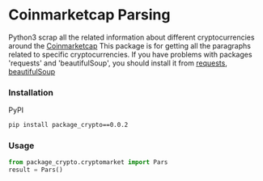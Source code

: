# Coinmarketcap Parsing

Python3 scrap all the related information about different cryptocurrencies around the [Coinmarketcap](https://coinmarketcap.com/) 
This package is for getting all the paragraphs related to specific cryptocurrencies.
If you have problems with packages 'requests' and 'beautifulSoup', you should install it from [requests](https://pypi.org/project/requests/), [beautifulSoup](https://www.crummy.com/software/BeautifulSoup/bs4/doc/)

### Installation
PyPI
```bash
pip install package_crypto==0.0.2
```
### Usage

```python
from package_crypto.cryptomarket import Pars
result = Pars()
```

